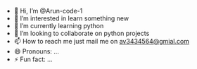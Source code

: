- 👋 Hi, I’m @Arun-code-1
- 👀 I’m interested in learn something new
- 🌱 I’m currently learning python  
- 💞️ I’m looking to collaborate on python projects
- 📫 How to reach me just mail me on av3434564@gmial.com
- 😄 Pronouns: ...
- ⚡ Fun fact: ...

<!---
Arun-code-1/Arun-code-1 is a ✨ special ✨ repository because its `README.md` (this file) appears on your GitHub profile.
You can click the Preview link to take a look at your changes.
--->

